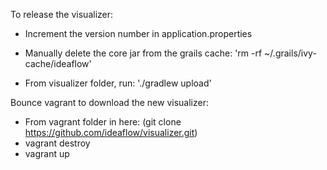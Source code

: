 To release the visualizer:

* Increment the version number in application.properties

* Manually delete the core jar from the grails cache:  'rm -rf ~/.grails/ivy-cache/ideaflow'
* From visualizer folder, run: './gradlew upload'

Bounce vagrant to download the new visualizer:

* From vagrant folder in here: (git clone https://github.com/ideaflow/visualizer.git)
* vagrant destroy
* vagrant up